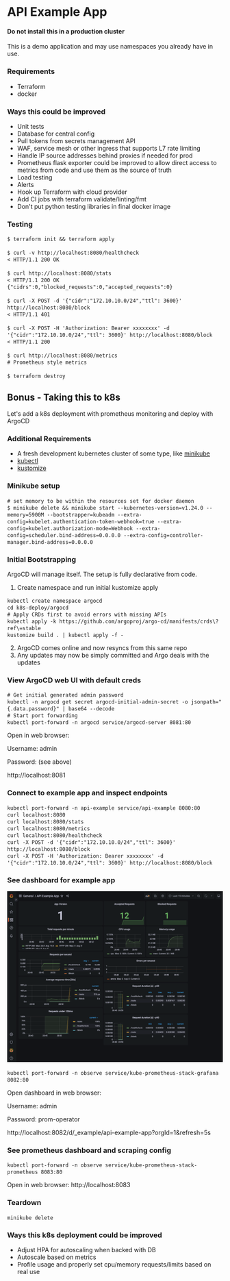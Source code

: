 # API Example App
#### Do not install this in a production cluster
This is a demo application and may use namespaces you already have in use.

### Requirements
* Terraform
* docker

### Ways this could be improved
* Unit tests
* Database for central config
* Pull tokens from secrets management API
* WAF, service mesh or other ingress that supports L7 rate limiting
* Handle IP source addresses behind proxies if needed for prod
* Prometheus flask exporter could be improved to allow direct access to metrics 
  from code and use them as the source of truth 
* Load testing
* Alerts
* Hook up Terraform with cloud provider
* Add CI jobs with terraform validate/linting/fmt
* Don't put python testing libraries in final docker image

### Testing
```shell
$ terraform init && terraform apply

$ curl -v http://localhost:8080/healthcheck
< HTTP/1.1 200 OK

$ curl http://localhost:8080/stats
< HTTP/1.1 200 OK
{"cidrs":0,"blocked_requests":0,"accepted_requests":0}

$ curl -X POST -d '{"cidr":"172.10.10.0/24","ttl": 3600}' http://localhost:8080/block
< HTTP/1.1 401

$ curl -X POST -H 'Authorization: Bearer xxxxxxxx' -d '{"cidr":"172.10.10.0/24","ttl": 3600}' http://localhost:8080/block
< HTTP/1.1 200

$ curl http://localhost:8080/metrics
# Prometheus style metrics

$ terraform destroy
```


## Bonus - Taking this to k8s
Let's add a k8s deployment with prometheus monitoring and deploy with ArgoCD

### Additional Requirements
* A fresh development kubernetes cluster of some type, like [minikube](https://minikube.sigs.k8s.io/docs/start/)
* [kubectl](https://kubernetes.io/docs/tasks/tools/)
* [kustomize](https://kubectl.docs.kubernetes.io/installation/kustomize/) 

### Minikube setup
```shell
# set memory to be within the resources set for docker daemon
$ minikube delete && minikube start --kubernetes-version=v1.24.0 --memory=5900M --bootstrapper=kubeadm --extra-config=kubelet.authentication-token-webhook=true --extra-config=kubelet.authorization-mode=Webhook --extra-config=scheduler.bind-address=0.0.0.0 --extra-config=controller-manager.bind-address=0.0.0.0

```

### Initial Bootstrapping
ArgoCD will manage itself. The setup is fully declarative from code.

1) Create namespace and run initial kustomize apply
```shell
kubectl create namespace argocd
cd k8s-deploy/argocd
# Apply CRDs first to avoid errors with missing APIs
kubectl apply -k https://github.com/argoproj/argo-cd/manifests/crds\?ref\=stable
kustomize build . | kubectl apply -f -
```
2) ArgoCD comes online and now resyncs from this same repo 
3) Any updates may now be simply committed and Argo deals with the updates



### View ArgoCD web UI with default creds
```shell
# Get initial generated admin password
kubectl -n argocd get secret argocd-initial-admin-secret -o jsonpath="{.data.password}" | base64 --decode
# Start port forwarding
kubectl port-forward -n argocd service/argocd-server 8081:80 
```
Open in web browser:

Username: admin

Password: (see above)

http://localhost:8081


### Connect to example app and inspect endpoints
```shell
kubectl port-forward -n api-example service/api-example 8080:80
curl localhost:8080
curl localhost:8080/stats
curl localhost:8080/metrics
curl localhost:8080/healthcheck
curl -X POST -d '{"cidr":"172.10.10.0/24","ttl": 3600}' http://localhost:8080/block
curl -X POST -H 'Authorization: Bearer xxxxxxxx' -d '{"cidr":"172.10.10.0/24","ttl": 3600}' http://localhost:8080/block
```

### See dashboard for example app
![Example Dashboard](https://github.com/bizrad/simple-rest-example/blob/main/Example-Dashboard.png?raw=true)

```shell
kubectl port-forward -n observe service/kube-prometheus-stack-grafana 8082:80
```
Open dashboard in web browser:

Username: admin

Password: prom-operator

http://localhost:8082/d/_example/api-example-app?orgId=1&refresh=5s

### See prometheus dashboard and scraping config
```shell
kubectl port-forward -n observe service/kube-prometheus-stack-prometheus 8083:80
```
Open in web browser: http://localhost:8083

### Teardown
```shell
minikube delete
```

### Ways this k8s deployment could be improved
* Adjust HPA for autoscaling when backed with DB
* Autoscale based on metrics
* Profile usage and properly set cpu/memory requests/limits based on real use


